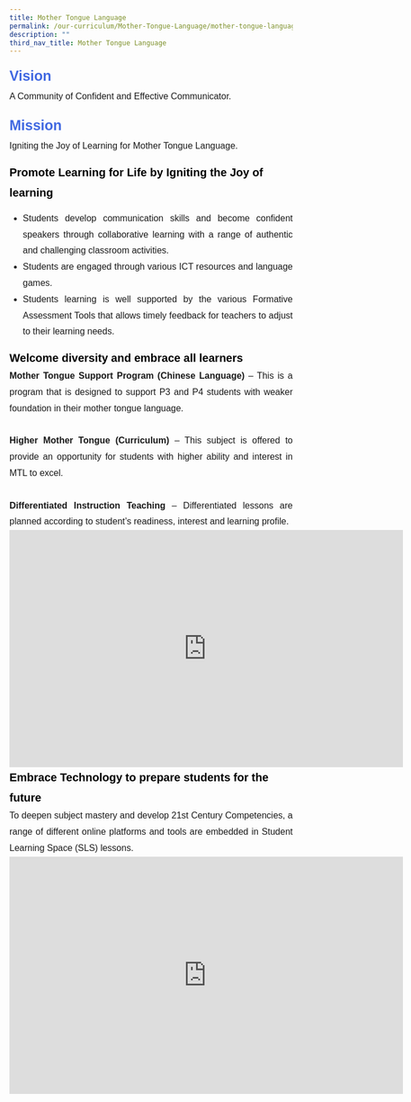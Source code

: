 ```yaml
---
title: Mother Tongue Language
permalink: /our-curriculum/Mother-Tongue-Language/mother-tongue-language/
description: ""
third_nav_title: Mother Tongue Language
---
```

<div style="font-family:arial; font-size:25px; font-weight:bold; color:royalblue; line-height:1.8">Vision</div>
<div style="font-family:arial; font-size:16px; text-align:justify; line-height:1.8">A Community of Confident and Effective Communicator.</div>
<p></p>
<div style="font-family:arial; font-size:25px; font-weight:bold; color:royalblue; line-height:1.8">Mission</div>
<div style="font-family:arial; font-size:16px; text-align:justify; line-height:1.8">Igniting the Joy of Learning for Mother Tongue Language.</div>
<p></p>
<div style="font-family:arial; font-size:20px; font-weight:bold; color:black; line-height:1.8">Promote Learning for Life by Igniting the Joy of learning</div>
	<ul>
<li style="font-family:arial; font-size:16px; text-align:justify; line-height:1.8">Students develop communication skills and become confident speakers through collaborative learning with a range of authentic and challenging classroom activities.</li>
<li style="font-family:arial; font-size:16px; text-align:justify; line-height:1.8">Students are engaged through various ICT resources and language games.</li>
<li style="font-family:arial; font-size:16px; text-align:justify; line-height:1.8">Students learning is well supported by the various Formative Assessment Tools that allows timely feedback for teachers to adjust to their learning needs.</li></ul>

<div style="font-family:arial; font-size:20px; font-weight:bold; color:black; line-height:1.8">Welcome diversity and embrace all learners</div>
<div style="font-family:arial; font-size:16px; text-align:justify; line-height:1.8"><b>Mother Tongue Support Program (Chinese Language)</b> – This is a program that is designed to support P3 and P4 students with weaker foundation in their mother tongue language.<br><br>
	<b>Higher Mother Tongue (Curriculum)</b> – This subject is offered to provide an opportunity for students with higher ability and interest in MTL to excel.<br><br>
	<b>Differentiated Instruction Teaching</b> – Differentiated lessons are planned according to student’s readiness, interest and learning profile.</div>

<center><iframe allowfullscreen="true" height="422" width="700" frameborder="0" src="https://docs.google.com/presentation/d/e/2PACX-1vSMTfpe7G7p_kJ7DZO35HZ0GAeUGHaueLybOBmNigpAikWJdQKk80x8hf_uarYFvheL-Exp11XBqLK4/embed?start=false&amp;loop=false&amp;delayms=3000"></iframe></center>

<div style="font-family:arial; font-size:20px; font-weight:bold; color:black; line-height:1.8">Embrace Technology to prepare students for the future</div>
<div style="font-family:arial; font-size:16px; text-align:justify; line-height:1.8">To deepen subject mastery and develop 21st Century Competencies, a range of different online platforms and tools are embedded in Student Learning Space (SLS) lessons.</div>

<center><iframe allowfullscreen="true" height="422" width="700" frameborder="0" src="https://docs.google.com/presentation/d/e/2PACX-1vTpBjOFy8cs3HUDr9kQ06u9OwCOSMGqOXaEjyN1llNftrcQjh3dWnZ7ZGcezMpQ1IFNXviXKEOK2Pxg/embed?start=false&amp;loop=false&amp;delayms=3000"></iframe></center>
